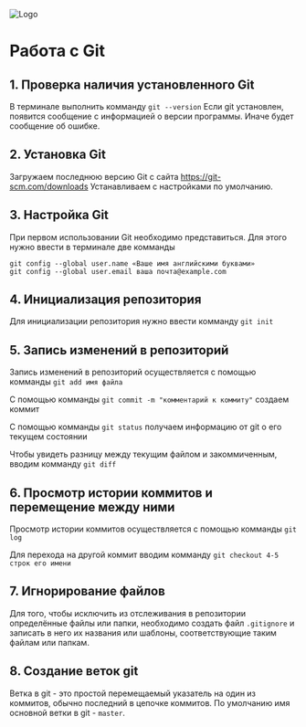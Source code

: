 ![Logo](Git-Logo-1788C.png)
# Работа с Git

## 1. Проверка наличия установленного Git

В терминале выполнить комманду `git --version`
Если git установлен, появится сообщение с информацией о версии программы. Иначе будет сообщение об ошибке.

## 2. Установка Git
Загружаем последнюю версию Git с сайта https://git-scm.com/downloads
Устанавливаем с настройками по умолчанию.

## 3. Настройка Git
При первом использовании Git необходимо представиться. Для этого нужно ввести в терминале две комманды
 ```
git config --global user.name «Ваше имя английскими буквами»
git config --global user.email ваша почта@example.com
```
## 4. Инициализация репозитория

Для инициализации репозитория нужно ввести комманду `git init`

## 5. Запись изменений в репозиторий

Запись изменений в репозиторий осуществляется с помощью комманды `git add имя файла`

С помощью комманды `git commit -m "комментарий к коммиту"` создаем коммит

С помощью комманды `git status` получаем информацию от git о его текущем состоянии

Чтобы увидеть разницу между текущим файлом и закоммиченным, вводим комманду `git diff`

## 6. Просмотр истории коммитов и перемещение между ними

Просмотр истории коммитов осуществляется с помощью комманды `git log`

Для перехода на другой коммит вводим комманду `git checkout 4-5 строк его имени`

## 7. Игнорирование файлов

Для того, чтобы исключить из отслеживания в репозитории определённые файлы или папки, необходимо создать файл `.gitignore`  и записать в него их названия или шаблоны, соответствующие таким файлам или папкам.

## 8. Создание веток git

Ветка в git - это простой перемещаемый указатель на один из коммитов, обычно последний в цепочке коммитов.
По умолчанию имя основной ветки в git - `master`.